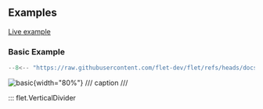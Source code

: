 ## Examples

[Live example](https://flet-controls-gallery.fly.dev/layout/verticaldivider)

### Basic Example

```python
--8<-- "https://raw.githubusercontent.com/flet-dev/flet/refs/heads/docs/fix-links/sdk/python/examples/controls/vertical-divider/basic.py"
```

![basic](https://raw.githubusercontent.com/flet-dev/flet/docs/fix-links/sdk/python/examples/controls/vertical-divider/media/basic.png){width="80%"}
/// caption
///

::: flet.VerticalDivider
